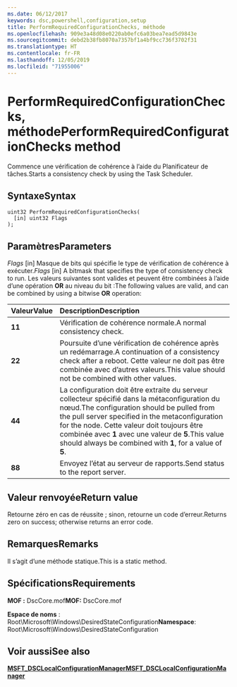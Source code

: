 ```yaml
---
ms.date: 06/12/2017
keywords: dsc,powershell,configuration,setup
title: PerformRequiredConfigurationChecks, méthode
ms.openlocfilehash: 909e3a48d08e0220ab0efc6a03bea7ead5d9843e
ms.sourcegitcommit: debd2b38fb8070a7357bf1a4bf9cc736f3702f31
ms.translationtype: HT
ms.contentlocale: fr-FR
ms.lasthandoff: 12/05/2019
ms.locfileid: "71955006"
---
```

# <a name="performrequiredconfigurationchecks-method"></a><span data-ttu-id="25e6c-103">PerformRequiredConfigurationChecks, méthode</span><span class="sxs-lookup"><span data-stu-id="25e6c-103">PerformRequiredConfigurationChecks method</span></span>

<span data-ttu-id="25e6c-104">Commence une vérification de cohérence à l’aide du Planificateur de tâches.</span><span class="sxs-lookup"><span data-stu-id="25e6c-104">Starts a consistency check by using the Task Scheduler.</span></span>

## <a name="syntax"></a><span data-ttu-id="25e6c-105">Syntaxe</span><span class="sxs-lookup"><span data-stu-id="25e6c-105">Syntax</span></span>

```mof
uint32 PerformRequiredConfigurationChecks(
  [in] uint32 Flags
);
```

## <a name="parameters"></a><span data-ttu-id="25e6c-106">Paramètres</span><span class="sxs-lookup"><span data-stu-id="25e6c-106">Parameters</span></span>

<span data-ttu-id="25e6c-107">*Flags* \[in\] Masque de bits qui spécifie le type de vérification de cohérence à exécuter.</span><span class="sxs-lookup"><span data-stu-id="25e6c-107">*Flags* \[in\] A bitmask that specifies the type of consistency check to run.</span></span> <span data-ttu-id="25e6c-108">Les valeurs suivantes sont valides et peuvent être combinées à l’aide d’une opération **OR** au niveau du bit :</span><span class="sxs-lookup"><span data-stu-id="25e6c-108">The following values are valid, and can be combined by using a bitwise **OR** operation:</span></span>

|<span data-ttu-id="25e6c-109">Valeur</span><span class="sxs-lookup"><span data-stu-id="25e6c-109">Value</span></span> |<span data-ttu-id="25e6c-110">Description</span><span class="sxs-lookup"><span data-stu-id="25e6c-110">Description</span></span> |
|:--- |:---|
|<span data-ttu-id="25e6c-111">**1**</span><span class="sxs-lookup"><span data-stu-id="25e6c-111">**1**</span></span> | <span data-ttu-id="25e6c-112">Vérification de cohérence normale.</span><span class="sxs-lookup"><span data-stu-id="25e6c-112">A normal consistency check.</span></span> |
|<span data-ttu-id="25e6c-113">**2**</span><span class="sxs-lookup"><span data-stu-id="25e6c-113">**2**</span></span> | <span data-ttu-id="25e6c-114">Poursuite d’une vérification de cohérence après un redémarrage.</span><span class="sxs-lookup"><span data-stu-id="25e6c-114">A continuation of a consistency check after a reboot.</span></span> <span data-ttu-id="25e6c-115">Cette valeur ne doit pas être combinée avec d’autres valeurs.</span><span class="sxs-lookup"><span data-stu-id="25e6c-115">This value should not be combined with other values.</span></span> |
|<span data-ttu-id="25e6c-116">**4**</span><span class="sxs-lookup"><span data-stu-id="25e6c-116">**4**</span></span> | <span data-ttu-id="25e6c-117">La configuration doit être extraite du serveur collecteur spécifié dans la métaconfiguration du nœud.</span><span class="sxs-lookup"><span data-stu-id="25e6c-117">The configuration should be pulled from the pull server specified in the metaconfiguration for the node.</span></span> <span data-ttu-id="25e6c-118">Cette valeur doit toujours être combinée avec **1** avec une valeur de **5**.</span><span class="sxs-lookup"><span data-stu-id="25e6c-118">This value should always be combined with **1**, for a value of **5**.</span></span> |
|<span data-ttu-id="25e6c-119">**8**</span><span class="sxs-lookup"><span data-stu-id="25e6c-119">**8**</span></span> | <span data-ttu-id="25e6c-120">Envoyez l’état au serveur de rapports.</span><span class="sxs-lookup"><span data-stu-id="25e6c-120">Send status to the report server.</span></span> |

## <a name="return-value"></a><span data-ttu-id="25e6c-121">Valeur renvoyée</span><span class="sxs-lookup"><span data-stu-id="25e6c-121">Return value</span></span>

<span data-ttu-id="25e6c-122">Retourne zéro en cas de réussite ; sinon, retourne un code d’erreur.</span><span class="sxs-lookup"><span data-stu-id="25e6c-122">Returns zero on success; otherwise returns an error code.</span></span>

## <a name="remarks"></a><span data-ttu-id="25e6c-123">Remarques</span><span class="sxs-lookup"><span data-stu-id="25e6c-123">Remarks</span></span>

<span data-ttu-id="25e6c-124">Il s’agit d’une méthode statique.</span><span class="sxs-lookup"><span data-stu-id="25e6c-124">This is a static method.</span></span>

## <a name="requirements"></a><span data-ttu-id="25e6c-125">Spécifications</span><span class="sxs-lookup"><span data-stu-id="25e6c-125">Requirements</span></span>

<span data-ttu-id="25e6c-126">**MOF :** DscCore.mof</span><span class="sxs-lookup"><span data-stu-id="25e6c-126">**MOF:** DscCore.mof</span></span>

<span data-ttu-id="25e6c-127">**Espace de noms** : Root\Microsoft\Windows\DesiredStateConfiguration</span><span class="sxs-lookup"><span data-stu-id="25e6c-127">**Namespace**: Root\Microsoft\Windows\DesiredStateConfiguration</span></span>

## <a name="see-also"></a><span data-ttu-id="25e6c-128">Voir aussi</span><span class="sxs-lookup"><span data-stu-id="25e6c-128">See also</span></span>

[<span data-ttu-id="25e6c-129">**MSFT_DSCLocalConfigurationManager**</span><span class="sxs-lookup"><span data-stu-id="25e6c-129">**MSFT_DSCLocalConfigurationManager**</span></span>](msft-dsclocalconfigurationmanager.md)
